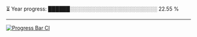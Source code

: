 
⏳ Year progress: ██████░░░░░░░░░░░░░░░░░░░░░░░░ 22.55 %

---

[![Progress Bar CI](https://github.com/thatoranzhevyy/thatoranzhevyy/actions/workflows/node.js.yml/badge.svg)](https://github.com/thatoranzhevyy/thatoranzhevyy/actions/workflows/node.js.yml)

